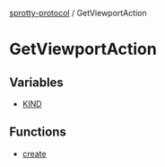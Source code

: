 
[sprotty-protocol](../globals) / GetViewportAction

# GetViewportAction

## Variables

- [KIND](../GetViewportAction.Variable.KIND)

## Functions

- [create](../GetViewportAction.Function.create)
